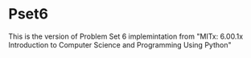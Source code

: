 # Pset6
This is the version of Problem Set 6 implemintation from "MITx: 6.00.1x Introduction to Computer Science and Programming Using Python"
